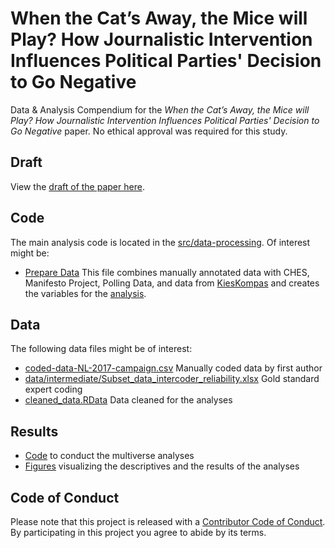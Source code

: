 # When the Cat’s Away, the Mice will Play? How Journalistic Intervention Influences Political Parties' Decision to Go Negative

Data &amp; Analysis Compendium for the _When the Cat’s Away, the Mice will Play? How Journalistic Intervention Influences Political Parties' Decision to Go Negative_ paper. 
No ethical approval was required for this study.

## Draft
View the [draft of the paper here](report/draft.pdf).

## Code
The main analysis code is located in the [src/data-processing](src/data-processing/). 
Of interest might be:

* [Prepare Data](src/data-processing/prep_data.md) This file combines manually annotated data with CHES, Manifesto Project, Polling Data, and data from [KiesKompas](https://www.kieskompas.nl/en/) and creates the variables for the [analysis](src/analysis/analysis.md).

## Data

The following data files might be of interest:

* [coded-data-NL-2017-campaign.csv](data/raw/coded-data-NL-2017-campaign.csv) Manually coded data by first author
* [data/intermediate/Subset_data_intercoder_reliability.xlsx](data/intermediate/data/intermediate/Subset_data_intercoder_reliability.xlsx) Gold standard expert coding 
* [cleaned_data.RData](data/intermediate/cleaned_data.RData) Data cleaned for the analyses


## Results

* [Code](src/analysis/analysis.md) to conduct the multiverse analyses
* [Figures](report/figures) visualizing the descriptives and the results of the analyses 

## Code of Conduct

Please note that this project is released with a [Contributor Code of
Conduct](CODE_OF_CONDUCT.md). By participating in this project you agree to
abide by its terms.
